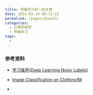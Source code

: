 ```yaml
---
title: 带噪学习的一些文章
date: 2021-03-24 00:32:23
permalink: /pages/d1ea72/
categories:
  - 计算机视觉
  - 带噪学习
tags:
  - 
---
```

### 参考资料

- [学习噪声(Deep Learning Noisy Labels)](https://www.yuque.com/weijiawu/research/btizqx)

- [Image Classification on Clothing1M](https://paperswithcode.com/sota/image-classification-on-clothing1m)

- 